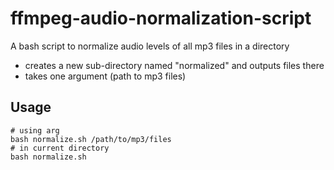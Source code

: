 # ffmpeg-audio-normalization-script

A bash script to normalize audio levels of all mp3 files in a directory

* creates a new sub-directory named "normalized" and outputs files there
* takes one argument (path to mp3 files)

## Usage

```shell
# using arg
bash normalize.sh /path/to/mp3/files
# in current directory
bash normalize.sh
```
  
